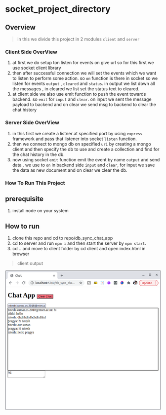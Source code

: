 # socket_project_directory

## Overview 
> in this we divide this project in 2 modules `client` and `server`

### Client Side OverView 

1. at first we do setup ton listen for events on give url so for this first we use socket client library
2. then after successful connection we will set the events which we want to listen to perform some action. so `on` function is there in socket so we listen for events `output` , `cleared` and `status`. in output we list down all the messages , in cleared we list set the status text to cleared.
3. at client side we also use emit function to push the event towards backend. so `emit` for `input` and `clear`. on input we sent the message payload to backend and on clear we send msg to backend to clear the chat history

### Server Side OverView

1. in this first we create a listner at specified port by using `express` framework and pass that listener into socket `listen` function.
2. then we connect to mongo db on specified `uri` by creating a mongo client and then specify the db to use and create a collection and find for the chat history in the db.
3. now using socket `emit` function emit the event by name `output` and send data . we use to `on` in backend side `input` and `clear`, for input we save the data as new document and on clear we clear the db.


### How To Run This Project
## prerequisite
1. install node on your system
## How to run
1. clone this repo and cd to repo/db_sync_chat_app
2. cd to server and run `npm i` and then start the server by `npm start`.
3. cd .. and move to client folder by cd client and open index.html in browser

> client output

![image](./resources/output.png)










